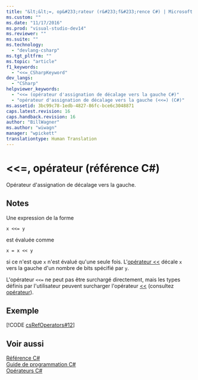 ```yaml
---
title: "&lt;&lt;=, op&#233;rateur (r&#233;f&#233;rence C#) | Microsoft Docs"
ms.custom: ""
ms.date: "11/17/2016"
ms.prod: "visual-studio-dev14"
ms.reviewer: ""
ms.suite: ""
ms.technology: 
  - "devlang-csharp"
ms.tgt_pltfrm: ""
ms.topic: "article"
f1_keywords: 
  - "<<=_CSharpKeyword"
dev_langs: 
  - "CSharp"
helpviewer_keywords: 
  - "<<= (opérateur d'assignation de décalage vers la gauche C#)"
  - "opérateur d'assignation de décalage vers la gauche (<<=) (C#)"
ms.assetid: 3bc99c78-1edb-4827-86fc-bce6c3048871
caps.latest.revision: 16
caps.handback.revision: 16
author: "BillWagner"
ms.author: "wiwagn"
manager: "wpickett"
translationtype: Human Translation
---
```

# &lt;&lt;=, op&#233;rateur (r&#233;f&#233;rence C#)
Opérateur d'assignation de décalage vers la gauche.  
  
## Notes  
 Une expression de la forme  
  
```  
x <<= y  
```  
  
 est évaluée comme  
  
```  
x = x << y  
```  
  
 si ce n'est que `x` n'est évalué qu'une seule fois.  L'[opérateur \<\<](../../../csharp/language-reference/operators/left-shift-operator.md) décale `x` vers la gauche d'un nombre de bits spécifié par `y`.  
  
 L'opérateur `<<=` ne peut pas être surchargé directement, mais les types définis par l'utilisateur peuvent surcharger l'opérateur [\<\<](../../../csharp/language-reference/operators/left-shift-operator.md) \(consultez [opérateur](../../../csharp/language-reference/keywords/operator.md)\).  
  
## Exemple  
 [!CODE [csRefOperators#12](../CodeSnippet/VS_Snippets_VBCSharp/csrefOperators#12)]  
  
## Voir aussi  
 [Référence C\#](../../../csharp/language-reference/index.md)   
 [Guide de programmation C\#](../../../csharp/programming-guide/index.md)   
 [Opérateurs C\#](../../../csharp/language-reference/operators/index.md)